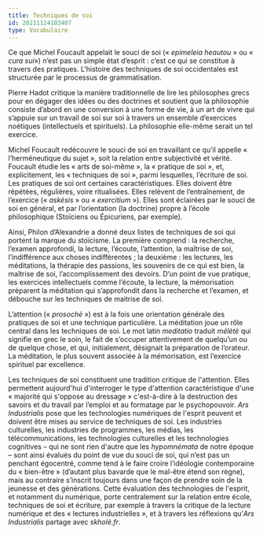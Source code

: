 ```yaml
---
title: Techniques de soi
id: 20211124103407
type: Vocabulaire
---
```


Ce que Michel Foucault appelait le souci de soi (« *epimeleia heautou* » ou « *cura sui*») n’est pas un simple état d’esprit : c’est ce qui se constitue à travers des pratiques. L'histoire des techniques de soi occidentales est structurée par le processus de grammatisation.

Pierre Hadot critique la manière traditionnelle de lire les philosophes grecs pour en dégager des idées ou des doctrines et soutient que la philosophie consiste d’abord en une conversion à une forme de vie, à un art de vivre qui s’appuie sur un travail de soi sur soi à travers un ensemble d’exercices noétiques (intellectuels et spirituels). La philosophie elle-même serait un tel exercice.

Michel Foucault redécouvre le souci de soi en travaillant ce qu’il appelle « l’herméneutique du sujet », soit la relation entre subjectivité et vérité. Foucault étudie les « arts de soi-même », la « pratique de soi », et, explicitement, les « techniques de soi », parmi lesquelles, l’écriture de soi. Les pratiques de soi ont certaines caractéristiques. Elles doivent être répétées, régulières, voire ritualisées. Elles relèvent de l’entraînement, de l’exercice (« *askèsis* » ou « *exercitium* »). Elles sont éclairées par le souci de soi en général, et par l’orientation (la doctrine) propre à l’école philosophique (Stoïciens ou Épicuriens, par exemple).

Ainsi, Philon d’Alexandrie a donné deux listes de techniques de soi qui portent la marque du stoïcisme. La première comprend : la recherche, l’examen approfondi, la lecture, l’écoute, l’attention, la maîtrise de soi, l’indifférence aux choses indifférentes ; la deuxième : les lectures, les méditations, la thérapie des passions, les souvenirs de ce qui est bien, la maîtrise de soi, l’accomplissement des devoirs. D’un point de vue pratique, les exercices intellectuels comme l’écoute, la lecture, la mémorisation préparent la méditation qui s’approfondit dans la recherche et l’examen, et débouche sur les techniques de maitrise de soi.

L’attention (« *prosochè* ») est à la fois une orientation générale des pratiques de soi et une technique particulière. La méditation joue un rôle central dans les techniques de soi. Le mot latin *meditatio* traduit *mélètè* qui signifie en grec le soin, le fait de s’occuper attentivement de quelqu’un ou de quelque chose, et qui, initialement, désignait la préparation de l’orateur. La méditation, le plus souvent associée à la mémorisation, est l’exercice spirituel par excellence.

Les techniques de soi constituent une tradition critique de l'attention. Elles permettent aujourd'hui d'interroger le type d'attention caractéristique d'une « majorité qui s'oppose au dressage » c'est-à-dire à la destruction des savoirs et du travail par l’emploi et au formatage par le psychopouvoir. *Ars Industrialis* pose que les technologies numériques de l'esprit peuvent et doivent être mises au service de techniques de soi. Les industries culturelles, les industries de programmes, les médias, les télécommunications, les technologies culturelles et les technologies cognitives – qui ne sont rien d'autre que les *hypomnémata* de notre époque – sont ainsi évalués du point de vue du souci de soi, qui n’est pas un penchant égocentré, comme tend à le faire croire l’idéologie contemporaine du « bien-être » (d’autant plus bavarde que le mal-être étend son règne), mais au contraire s’inscrit toujours dans une façon de prendre soin de la jeunesse et des générations. Cette évaluation des technologies de l'esprit, et notamment du numérique, porte centralement sur la relation entre école, techniques de soi et écriture, par exemple à travers la critique de la lecture numérique et des « lectures industrielles », et à travers les réflexions qu’*Ars* *Industrialis* partage avec *skholè.fr*.
